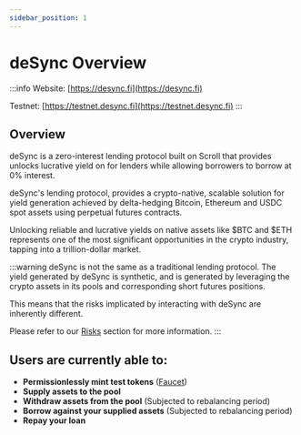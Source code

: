 ```yaml
---
sidebar_position: 1
---
```


# deSync Overview

:::info
Website: [https://desync.fi](https://desync.fi)

Testnet: [https://testnet.desync.fi](https://testnet.desync.fi)
:::

## Overview

deSync is a zero-interest lending protocol built on Scroll that provides unlocks lucrative yield on for lenders while allowing borrowers to borrow at 0% interest.

deSync's lending protocol, provides a crypto-native, scalable solution for yield generation achieved by delta-hedging Bitcoin, Ethereum and USDC spot assets using perpetual futures contracts.

Unlocking reliable and lucrative yields on native assets like $BTC and $ETH represents one of the most significant opportunities in the crypto industry, tapping into a trillion-dollar market.

:::warning
deSync is not the same as a traditional lending protocol. The yield generated by deSync is synthetic, and is generated by leveraging the crypto assets in its pools and corresponding short futures positions.

This means that the risks implicated by interacting with deSync are inherently different.

Please refer to our [Risks](/risks) section for more information.
:::

## Users are currently able to:

- **Permissionlessly mint test tokens** ([Faucet](https://testnet.desync.fi/faucet))
- **Supply assets to the pool**
- **Withdraw assets from the pool** (Subjected to rebalancing period)
- **Borrow against your supplied assets** (Subjected to rebalancing period)
- **Repay your loan**
